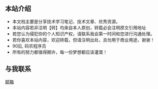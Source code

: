 ## 本站介绍

- 本文档主要是分享技术学习笔记、技术文章、优秀资源。
- 本站内容若非注明【转】均来自本人原创，转载必会注明原文引用地址
- 若您认为侵犯你的个人知识产权，请联系我会第一时间和您进行沟通处理。
- 若你喜欢本站内容，欢迎转载，但请注明出处，且勿用于商业用途，谢谢！
- 90后, 码农程序员
- 所有的努力都值得期许，每一份梦想都应该灌溉！

## 与我联系

[邮箱](allenshao9@163.com)
